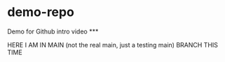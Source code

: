 # demo-repo

Demo for Github intro video ***


HERE I AM IN MAIN (not the real main, just a testing main) BRANCH THIS TIME
